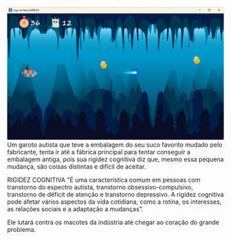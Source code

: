 ![](https://github.com/tutorfree/LeleGames/blob/main/leleGames.png)
Um garoto autista que teve a embalagem do seu suco favorito mudado pelo fabricante, tenta ir
até a fábrica principal para tentar conseguir a embalagem antiga, pois sua rigidez cognitiva
diz que, mesmo essa pequena mudança, são coisas distintas e difícil de aceitar.

RIGIDEZ COGNITIVA
"É uma característica comum em pessoas com transtorno do espectro autista, transtorno obsessivo-compulsivo,
transtorno de déficit de atenção e transtorno depressivo. A rigidez cognitiva pode afetar vários aspectos 
da vida cotidiana, como a rotina, os interesses, as relações sociais e a adaptação a mudanças".

Ele lutará contra os macotes da indústria até chegar ao coração do grande problema.
